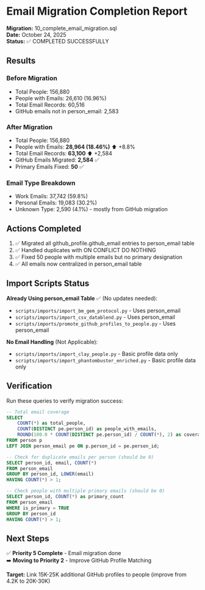 # Email Migration Completion Report

**Migration:** 10_complete_email_migration.sql  
**Date:** October 24, 2025  
**Status:** ✅ COMPLETED SUCCESSFULLY

## Results

### Before Migration
- Total People: 156,880
- People with Emails: 26,610 (16.96%)
- Total Email Records: 60,516
- GitHub emails not in person_email: 2,583

### After Migration
- Total People: 156,880
- People with Emails: **28,964 (18.46%)** ⬆️ +8.8%
- Total Email Records: **63,100** ⬆️ +2,584
- GitHub Emails Migrated: **2,584** ✅
- Primary Emails Fixed: **50** ✅

### Email Type Breakdown
- Work Emails: 37,742 (59.8%)
- Personal Emails: 19,083 (30.2%)
- Unknown Type: 2,590 (4.1%) - mostly from GitHub migration

## Actions Completed

1. ✅ Migrated all github_profile.github_email entries to person_email table
2. ✅ Handled duplicates with ON CONFLICT DO NOTHING
3. ✅ Fixed 50 people with multiple emails but no primary designation
4. ✅ All emails now centralized in person_email table

## Import Scripts Status

**Already Using person_email Table** ✅ (No updates needed):
- `scripts/imports/import_bm_gem_protocol.py` - Uses person_email
- `scripts/imports/import_csv_datablend.py` - Uses person_email
- `scripts/imports/promote_github_profiles_to_people.py` - Uses person_email

**No Email Handling** (Not Applicable):
- `scripts/imports/import_clay_people.py` - Basic profile data only
- `scripts/imports/import_phantombuster_enriched.py` - Basic profile data only

## Verification

Run these queries to verify migration success:

```sql
-- Total email coverage
SELECT 
    COUNT(*) as total_people,
    COUNT(DISTINCT pe.person_id) as people_with_emails,
    ROUND(100.0 * COUNT(DISTINCT pe.person_id) / COUNT(*), 2) as coverage_pct
FROM person p
LEFT JOIN person_email pe ON p.person_id = pe.person_id;

-- Check for duplicate emails per person (should be 0)
SELECT person_id, email, COUNT(*) 
FROM person_email
GROUP BY person_id, LOWER(email)
HAVING COUNT(*) > 1;

-- Check people with multiple primary emails (should be 0)
SELECT person_id, COUNT(*) as primary_count
FROM person_email
WHERE is_primary = TRUE
GROUP BY person_id
HAVING COUNT(*) > 1;
```

## Next Steps

✅ **Priority 5 Complete** - Email migration done  
➡️ **Moving to Priority 2** - Improve GitHub Profile Matching

**Target:** Link 15K-25K additional GitHub profiles to people (improve from 4.2K to 20K-30K)

